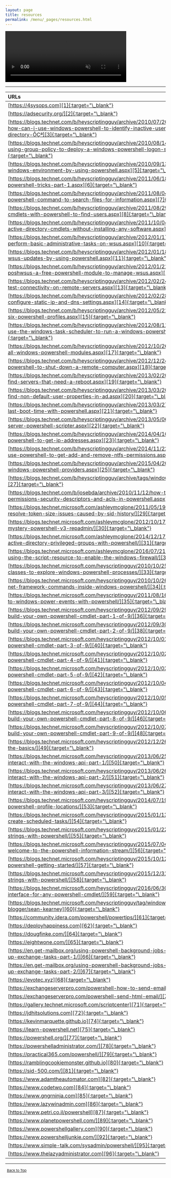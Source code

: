 ```yaml
---
layout: page
title: resources
permalink: /menu/_pages/resources.html
---
```


<video width="380" height="160" controls autoplay loop muted>
    <source src="/assets/menu/resources.mp4" type="video/mp4">
    Your browser does not support the video tag.
</video>

---

| URLs                                                                                                                                                                                                 |
| :--------------------------------------------------------------------------------------------------------------------------------------------------------------------------------------------------- |
| [https://4sysops.com][1]{:target="\_blank"}                                                                                                                                                          |
| [https://adsecurity.org/][2]{:target="\_blank"}                                                                                                                                                      |
| [https://blogs.technet.com/b/heyscriptingguy/archive/2010/07/20/hey-scripting-guy-how-can-i-use-windows-powershell-to-identify-inactive-user-accounts-in-active-directory-ÔÇª][3]{:target="\_blank"} |
| [https://blogs.technet.com/b/heyscriptingguy/archive/2010/08/14/weekend-scripter-using-group-policy-to-deploy-a-windows-powershell-logon-script.aspx][4]{:target="\_blank"}                          |
| [https://blogs.technet.com/b/heyscriptingguy/archive/2010/09/13/manage-dns-in-a-windows-environment-by-using-powershell.aspx][5]{:target="\_blank"}                                                  |
| [https://blogs.technet.com/b/heyscriptingguy/archive/2011/06/18/top-ten-favorite-powershell-tricks-part-1.aspx][6]{:target="\_blank"}                                                                |
| [https://blogs.technet.com/b/heyscriptingguy/archive/2011/08/04/use-an-easy-powershell-command-to-search-files-for-information.aspx][7]{:target="\_blank"}                                           |
| [https://blogs.technet.com/b/heyscriptingguy/archive/2011/08/29/use-active-directory-cmdlets-with-powershell-to-find-users.aspx][8]{:target="\_blank"}                                               |
| [https://blogs.technet.com/b/heyscriptingguy/archive/2011/10/04/use-powershell-active-directory-cmdlets-without-installing-any-software.aspx][9]{:target="\_blank"}                                  |
| [https://blogs.technet.com/b/heyscriptingguy/archive/2012/01/17/use-powershell-to-perform-basic-administrative-tasks-on-wsus.aspx][10]{:target="\_blank"}                                            |
| [https://blogs.technet.com/b/heyscriptingguy/archive/2012/01/18/approve-or-decline-wsus-updates-by-using-powershell.aspx][11]{:target="\_blank"}                                                     |
| [https://blogs.technet.com/b/heyscriptingguy/archive/2012/01/21/introduction-to-poshwsus-a-free-powershell-module-to-manage-wsus.aspx][12]{:target="\_blank"}                                        |
| [https://blogs.technet.com/b/heyscriptingguy/archive/2012/02/24/use-powershell-to-test-connectivity-on-remote-servers.aspx][13]{:target="\_blank"}                                                   |
| [https://blogs.technet.com/b/heyscriptingguy/archive/2012/02/28/use-powershell-to-configure-static-ip-and-dns-settings.aspx][14]{:target="\_blank"}                                                  |
| [https://blogs.technet.com/b/heyscriptingguy/archive/2012/05/21/understanding-the-six-powershell-profiles.aspx][15]{:target="\_blank"}                                                               |
| [https://blogs.technet.com/b/heyscriptingguy/archive/2012/08/11/weekend-scripter-use-the-windows-task-scheduler-to-run-a-windows-powershell-script.aspx][16]{:target="\_blank"}                      |
| [https://blogs.technet.com/b/heyscriptingguy/archive/2012/10/26/powertip-easily-load-all-windows-powershell-modules.aspx][17]{:target="\_blank"}                                                     |
| [https://blogs.technet.com/b/heyscriptingguy/archive/2012/12/24/powertip-use-powershell-to-shut-down-a-remote-computer.aspx][18]{:target="\_blank"}                                                  |
| [https://blogs.technet.com/b/heyscriptingguy/archive/2013/02/20/use-powershell-to-find-servers-that-need-a-reboot.aspx][19]{:target="\_blank"}                                                       |
| [https://blogs.technet.com/b/heyscriptingguy/archive/2013/03/20/use-powershell-to-find-non-default-user-properties-in-ad.aspx][20]{:target="\_blank"}                                                |
| [https://blogs.technet.com/b/heyscriptingguy/archive/2013/03/27/powertip-get-the-last-boot-time-with-powershell.aspx][21]{:target="\_blank"}                                                         |
| [https://blogs.technet.com/b/heyscriptingguy/archive/2013/05/06/10-tips-for-the-sql-server-powershell-scripter.aspx][22]{:target="\_blank"}                                                          |
| [https://blogs.technet.com/b/heyscriptingguy/archive/2014/04/10/powertip-use-powershell-to-get-ip-addresses.aspx][23]{:target="\_blank"}                                                             |
| [https://blogs.technet.com/b/heyscriptingguy/archive/2014/11/22/weekend-scripter-use-powershell-to-get-add-and-remove-ntfs-permissions.aspx][24]{:target="\_blank"}                                  |
| [https://blogs.technet.com/b/heyscriptingguy/archive/2015/04/20/find-and-use-windows-powershell-providers.aspx][25]{:target="\_blank"}                                                               |
| [https://blogs.technet.com/b/heyscriptingguy/archive/tags/windows+powershell/remoting/][27]{:target="\_blank"}                                                                                       |
| [https://blogs.technet.com/b/josebda/archive/2010/11/12/how-to-handle-ntfs-folder-permissions-security-descriptors-and-acls-in-powershell.aspx][28]{:target="\_blank"}                               |
| [https://blogs.technet.microsoft.com/ashleymcglone/2011/05/19/using-powershell-to-resolve-token-size-issues-caused-by-sid-history/][29]{:target="\_blank"}                                           |
| [https://blogs.technet.microsoft.com/ashleymcglone/2012/10/17/ad-group-history-mystery-powershell-v3-repadmin/][30]{:target="\_blank"}                                                               |
| [https://blogs.technet.microsoft.com/ashleymcglone/2014/12/17/forensics-monitor-active-directory-privileged-groups-with-powershell/][31]{:target="\_blank"}                                          |
| [https://blogs.technet.microsoft.com/ashleymcglone/2016/07/21/powershell-dsc-101-using-the-script-resource-to-enable-the-windows-firewall/][32]{:target="\_blank"}                                   |
| [https://blogs.technet.microsoft.com/heyscriptingguy/2010/10/25/use-net-framework-classes-to-explore-windows-powershell-processes/][33]{:target="\_blank"}                                           |
| [https://blogs.technet.microsoft.com/heyscriptingguy/2010/10/26/learn-how-to-use-net-framework-commands-inside-windows-powershell/][34]{:target="\_blank"}                                           |
| [https://blogs.technet.microsoft.com/heyscriptingguy/2011/08/16/monitor-and-respond-to-windows-power-events-with-powershell/][35]{:target="\_blank"}                                                 |
| [https://blogs.technet.microsoft.com/heyscriptingguy/2012/09/29/weekend-scripter-build-your-own-powershell-cmdlet-part-1-of-9/][36]{:target="\_blank"}                                               |
| [https://blogs.technet.microsoft.com/heyscriptingguy/2012/09/30/weekend-scripter-build-your-own-powershell-cmdlet-part-2-of-9/][38]{:target="\_blank"}                                               |
| [https://blogs.technet.microsoft.com/heyscriptingguy/2012/10/01/build-your-own-powershell-cmdlet-part-3-of-9/][40]{:target="\_blank"}                                                                |
| [https://blogs.technet.microsoft.com/heyscriptingguy/2012/10/02/build-your-own-powershell-cmdlet-part-4-of-9/][41]{:target="\_blank"}                                                                |
| [https://blogs.technet.microsoft.com/heyscriptingguy/2012/10/03/build-your-own-powershell-cmdlet-part-5-of-9/][42]{:target="\_blank"}                                                                |
| [https://blogs.technet.microsoft.com/heyscriptingguy/2012/10/04/build-your-own-powershell-cmdlet-part-6-of-9/][43]{:target="\_blank"}                                                                |
| [https://blogs.technet.microsoft.com/heyscriptingguy/2012/10/05/build-your-own-powershell-cmdlet-part-7-of-9/][44]{:target="\_blank"}                                                                |
| [https://blogs.technet.microsoft.com/heyscriptingguy/2012/10/06/weekend-scripter-build-your-own-powershell-cmdlet-part-8-of-9/][46]{:target="\_blank"}                                               |
| [https://blogs.technet.microsoft.com/heyscriptingguy/2012/10/07/weekend-scripter-build-your-own-powershell-cmdlet-part-9-of-9/][48]{:target="\_blank"}                                               |
| [https://blogs.technet.microsoft.com/heyscriptingguy/2012/12/26/powershell-workflows-the-basics/][49]{:target="\_blank"}                                                                             |
| [https://blogs.technet.microsoft.com/heyscriptingguy/2013/06/25/use-powershell-to-interact-with-the-windows-api-part-1/][50]{:target="\_blank"}                                                      |
| [https://blogs.technet.microsoft.com/heyscriptingguy/2013/06/26/use-powershell-to-interact-with-the-windows-api-part-2/][51]{:target="\_blank"}                                                      |
| [https://blogs.technet.microsoft.com/heyscriptingguy/2013/06/27/use-powershell-to-interact-with-the-windows-api-part-3/][52]{:target="\_blank"}                                                      |
| [https://blogs.technet.microsoft.com/heyscriptingguy/2014/07/19/powertip-find-all-powershell-profile-locations/][53]{:target="\_blank"}                                                              |
| [https://blogs.technet.microsoft.com/heyscriptingguy/2015/01/13/use-powershell-to-create-scheduled-tasks/][54]{:target="\_blank"}                                                                    |
| [https://blogs.technet.microsoft.com/heyscriptingguy/2015/01/22/formatting-date-strings-with-powershell/][55]{:target="\_blank"}                                                                     |
| [https://blogs.technet.microsoft.com/heyscriptingguy/2015/07/04/weekend-scripter-welcome-to-the-powershell-information-stream/][56]{:target="\_blank"}                                               |
| [https://blogs.technet.microsoft.com/heyscriptingguy/2015/10/12/packet-sniffing-with-powershell-getting-started/][57]{:target="\_blank"}                                                             |
| [https://blogs.technet.microsoft.com/heyscriptingguy/2015/12/31/powertip-use-here-strings-with-powershell/][58]{:target="\_blank"}                                                                   |
| [https://blogs.technet.microsoft.com/heyscriptingguy/2016/06/30/powertip-get-a-gui-interface-for-any-powershell-cmdlet/][59]{:target="\_blank"}                                                      |
| [https://blogs.technet.microsoft.com/heyscriptingguy/tag/windows-powershell/guest-blogger/sean-kearney][60]{:target="\_blank"}                                                                       |
| [https://community.idera.com/powershell/powertips/][61]{:target="\_blank"}                                                                                                                           |
| [https://deployhappiness.com][62]{:target="\_blank"}                                                                                                                                                 |
| [https://dougfinke.com/][64]{:target="\_blank"}                                                                                                                                                      |
| [https://eightwone.com/][65]{:target="\_blank"}                                                                                                                                                      |
| [https://en.get-mailbox.org/using-powershell-background-jobs-can-help-you-speed-up-exchange-tasks-part-1/][66]{:target="\_blank"}                                                                    |
| [https://en.get-mailbox.org/using-powershell-background-jobs-can-help-you-speed-up-exchange-tasks-part-2/][67]{:target="\_blank"}                                                                    |
| [https://evotec.xyz][68]{:target="\_blank"}                                                                                                                                                          |
| [https://exchangeserverpro.com/powershell-how-to-send-email/][69]{:target="\_blank"}                                                                                                                 |
| [https://exchangeserverpro.com/powershell-send-html-email/][70]{:target="\_blank"}                                                                                                                   |
| [https://gallery.technet.microsoft.com/scriptcenter][71]{:target="\_blank"}                                                                                                                          |
| [https://jdhitsolutions.com][72]{:target="\_blank"}                                                                                                                                                  |
| [https://kevinmarquette.github.io][74]{:target="\_blank"}                                                                                                                                            |
| [https://learn-powershell.net][75]{:target="\_blank"}                                                                                                                                                |
| [https://powershell.org/][77]{:target="\_blank"}                                                                                                                                                     |
| [https://powershelladministrator.com/][78]{:target="\_blank"}                                                                                                                                        |
| [https://practical365.com/powershell/][79]{:target="\_blank"}                                                                                                                                        |
| [https://ramblingcookiemonster.github.io][80]{:target="\_blank"}                                                                                                                                     |
| [https://sid-500.com/][81]{:target="\_blank"}                                                                                                                                                        |
| [https://www.adamtheautomator.com][82]{:target="\_blank"}                                                                                                                                            |
| [https://www.codetwo.com][84]{:target="\_blank"}                                                                                                                                                     |
| [https://www.gngrninja.com][85]{:target="\_blank"}                                                                                                                                                   |
| [https://www.lazywinadmin.com][86]{:target="\_blank"}                                                                                                                                                |
| [https://www.petri.co.il/powershell][87]{:target="\_blank"}                                                                                                                                          |
| [https://www.planetpowershell.com/][89]{:target="\_blank"}                                                                                                                                           |
| [https://www.powershellgallery.com][90]{:target="\_blank"}                                                                                                                                           |
| [https://www.powershelljunkie.com/][92]{:target="\_blank"}                                                                                                                                           |
| [https://www.simple-talk.com/sysadmin/powershell/][95]{:target="\_blank"}                                                                                                                            |
| [https://www.thelazyadministrator.com][96]{:target="\_blank"}                                                                                                                                        |

---

<span style="font-size:11px;"><a href="#"><i class="fas fa-caret-up" aria-hidden="true" style="color: white; margin-right:5px;"></i>Back to Top</a></span>

[1]: https://4sysops.com
[2]: https://adsecurity.org/
[3]: https://blogs.technet.com/b/heyscriptingguy/archive/2010/07/20/hey-scripting-guy-how-can-i-use-windows-powershell-to-identify-inactive-user-accounts-in-active-directory-ÔÇª
[4]: https://blogs.technet.com/b/heyscriptingguy/archive/2010/08/14/weekend-scripter-using-group-policy-to-deploy-a-windows-powershell-logon-script.aspx
[5]: https://blogs.technet.com/b/heyscriptingguy/archive/2010/09/13/manage-dns-in-a-windows-environment-by-using-powershell.aspx
[6]: https://blogs.technet.com/b/heyscriptingguy/archive/2011/06/18/top-ten-favorite-powershell-tricks-part-1.aspx
[7]: https://blogs.technet.com/b/heyscriptingguy/archive/2011/08/04/use-an-easy-powershell-command-to-search-files-for-information.aspx
[8]: https://blogs.technet.com/b/heyscriptingguy/archive/2011/08/29/use-active-directory-cmdlets-with-powershell-to-find-users.aspx
[9]: https://blogs.technet.com/b/heyscriptingguy/archive/2011/10/04/use-powershell-active-directory-cmdlets-without-installing-any-software.aspx
[10]: https://blogs.technet.com/b/heyscriptingguy/archive/2012/01/17/use-powershell-to-perform-basic-administrative-tasks-on-wsus.aspx
[11]: https://blogs.technet.com/b/heyscriptingguy/archive/2012/01/18/approve-or-decline-wsus-updates-by-using-powershell.aspx
[12]: https://blogs.technet.com/b/heyscriptingguy/archive/2012/01/21/introduction-to-poshwsus-a-free-powershell-module-to-manage-wsus.aspx
[13]: https://blogs.technet.com/b/heyscriptingguy/archive/2012/02/24/use-powershell-to-test-connectivity-on-remote-servers.aspx
[14]: https://blogs.technet.com/b/heyscriptingguy/archive/2012/02/28/use-powershell-to-configure-static-ip-and-dns-settings.aspx
[15]: https://blogs.technet.com/b/heyscriptingguy/archive/2012/05/21/understanding-the-six-powershell-profiles.aspx
[16]: https://blogs.technet.com/b/heyscriptingguy/archive/2012/08/11/weekend-scripter-use-the-windows-task-scheduler-to-run-a-windows-powershell-script.aspx
[17]: https://blogs.technet.com/b/heyscriptingguy/archive/2012/10/26/powertip-easily-load-all-windows-powershell-modules.aspx
[18]: https://blogs.technet.com/b/heyscriptingguy/archive/2012/12/24/powertip-use-powershell-to-shut-down-a-remote-computer.aspx
[19]: https://blogs.technet.com/b/heyscriptingguy/archive/2013/02/20/use-powershell-to-find-servers-that-need-a-reboot.aspx
[20]: https://blogs.technet.com/b/heyscriptingguy/archive/2013/03/20/use-powershell-to-find-non-default-user-properties-in-ad.aspx
[21]: https://blogs.technet.com/b/heyscriptingguy/archive/2013/03/27/powertip-get-the-last-boot-time-with-powershell.aspx
[22]: https://blogs.technet.com/b/heyscriptingguy/archive/2013/05/06/10-tips-for-the-sql-server-powershell-scripter.aspx
[23]: https://blogs.technet.com/b/heyscriptingguy/archive/2014/04/10/powertip-use-powershell-to-get-ip-addresses.aspx
[24]: https://blogs.technet.com/b/heyscriptingguy/archive/2014/11/22/weekend-scripter-use-powershell-to-get-add-and-remove-ntfs-permissions.aspx
[25]: https://blogs.technet.com/b/heyscriptingguy/archive/2015/04/20/find-and-use-windows-powershell-providers.aspx
[27]: https://blogs.technet.com/b/heyscriptingguy/archive/tags/windows+powershell/remoting/
[28]: https://blogs.technet.com/b/josebda/archive/2010/11/12/how-to-handle-ntfs-folder-permissions-security-descriptors-and-acls-in-powershell.aspx
[29]: https://blogs.technet.microsoft.com/ashleymcglone/2011/05/19/using-powershell-to-resolve-token-size-issues-caused-by-sid-history/
[30]: https://blogs.technet.microsoft.com/ashleymcglone/2012/10/17/ad-group-history-mystery-powershell-v3-repadmin/
[31]: https://blogs.technet.microsoft.com/ashleymcglone/2014/12/17/forensics-monitor-active-directory-privileged-groups-with-powershell/
[32]: https://blogs.technet.microsoft.com/ashleymcglone/2016/07/21/powershell-dsc-101-using-the-script-resource-to-enable-the-windows-firewall/
[33]: https://blogs.technet.microsoft.com/heyscriptingguy/2010/10/25/use-net-framework-classes-to-explore-windows-powershell-processes/
[34]: https://blogs.technet.microsoft.com/heyscriptingguy/2010/10/26/learn-how-to-use-net-framework-commands-inside-windows-powershell/
[35]: https://blogs.technet.microsoft.com/heyscriptingguy/2011/08/16/monitor-and-respond-to-windows-power-events-with-powershell/
[36]: https://blogs.technet.microsoft.com/heyscriptingguy/2012/09/29/weekend-scripter-build-your-own-powershell-cmdlet-part-1-of-9/
[38]: https://blogs.technet.microsoft.com/heyscriptingguy/2012/09/30/weekend-scripter-build-your-own-powershell-cmdlet-part-2-of-9/
[40]: https://blogs.technet.microsoft.com/heyscriptingguy/2012/10/01/build-your-own-powershell-cmdlet-part-3-of-9/
[41]: https://blogs.technet.microsoft.com/heyscriptingguy/2012/10/02/build-your-own-powershell-cmdlet-part-4-of-9/
[42]: https://blogs.technet.microsoft.com/heyscriptingguy/2012/10/03/build-your-own-powershell-cmdlet-part-5-of-9/
[43]: https://blogs.technet.microsoft.com/heyscriptingguy/2012/10/04/build-your-own-powershell-cmdlet-part-6-of-9/
[44]: https://blogs.technet.microsoft.com/heyscriptingguy/2012/10/05/build-your-own-powershell-cmdlet-part-7-of-9/
[46]: https://blogs.technet.microsoft.com/heyscriptingguy/2012/10/06/weekend-scripter-build-your-own-powershell-cmdlet-part-8-of-9/
[48]: https://blogs.technet.microsoft.com/heyscriptingguy/2012/10/07/weekend-scripter-build-your-own-powershell-cmdlet-part-9-of-9/
[49]: https://blogs.technet.microsoft.com/heyscriptingguy/2012/12/26/powershell-workflows-the-basics/
[50]: https://blogs.technet.microsoft.com/heyscriptingguy/2013/06/25/use-powershell-to-interact-with-the-windows-api-part-1/
[51]: https://blogs.technet.microsoft.com/heyscriptingguy/2013/06/26/use-powershell-to-interact-with-the-windows-api-part-2/
[52]: https://blogs.technet.microsoft.com/heyscriptingguy/2013/06/27/use-powershell-to-interact-with-the-windows-api-part-3/
[53]: https://blogs.technet.microsoft.com/heyscriptingguy/2014/07/19/powertip-find-all-powershell-profile-locations/
[54]: https://blogs.technet.microsoft.com/heyscriptingguy/2015/01/13/use-powershell-to-create-scheduled-tasks/
[55]: https://blogs.technet.microsoft.com/heyscriptingguy/2015/01/22/formatting-date-strings-with-powershell/
[56]: https://blogs.technet.microsoft.com/heyscriptingguy/2015/07/04/weekend-scripter-welcome-to-the-powershell-information-stream/
[57]: https://blogs.technet.microsoft.com/heyscriptingguy/2015/10/12/packet-sniffing-with-powershell-getting-started/
[58]: https://blogs.technet.microsoft.com/heyscriptingguy/2015/12/31/powertip-use-here-strings-with-powershell/
[59]: https://blogs.technet.microsoft.com/heyscriptingguy/2016/06/30/powertip-get-a-gui-interface-for-any-powershell-cmdlet/
[60]: https://blogs.technet.microsoft.com/heyscriptingguy/tag/windows-powershell/guest-blogger/sean-kearney
[61]: https://community.idera.com/powershell/powertips/
[62]: https://deployhappiness.com
[64]: https://dougfinke.com/
[65]: https://eightwone.com/
[66]: https://en.get-mailbox.org/using-powershell-background-jobs-can-help-you-speed-up-exchange-tasks-part-1/
[67]: https://en.get-mailbox.org/using-powershell-background-jobs-can-help-you-speed-up-exchange-tasks-part-2/
[68]: https://evotec.xyz
[69]: https://exchangeserverpro.com/powershell-how-to-send-email/
[70]: https://exchangeserverpro.com/powershell-send-html-email/
[71]: https://gallery.technet.microsoft.com/scriptcenter
[72]: https://jdhitsolutions.com
[74]: https://kevinmarquette.github.io
[75]: https://learn-powershell.net
[77]: https://powershell.org/
[78]: https://powershelladministrator.com/
[79]: https://practical365.com/powershell/
[80]: https://ramblingcookiemonster.github.io
[81]: https://sid-500.com/
[82]: https://www.adamtheautomator.com
[84]: https://www.codetwo.com
[85]: https://www.gngrninja.com
[86]: https://www.lazywinadmin.com
[87]: https://www.petri.co.il/powershell
[89]: https://www.planetpowershell.com/
[90]: https://www.powershellgallery.com
[92]: https://www.powershelljunkie.com/
[95]: https://www.simple-talk.com/sysadmin/powershell/
[96]: https://www.thelazyadministrator.com
